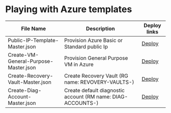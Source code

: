 # Playing with Azure templates

File Name | Description | Deploy links
--------- | ----------- | -----------------
Public-IP-Template-Master.json | Provision Azure Basic or Standard public Ip | <a href="https://portal.azure.com/#create/Microsoft.Template/uri/https%3A%2F%2Fraw.githubusercontent.com%2Fjozef-hasaralejko%2Fazure%2Frefactoring%2FCreate-PublicIP-Master.json" target="_blank">Deploy</a>
Create-VM-General-Purpose-Master.json | Provision General Purpose VM in Azure | <a href="https://portal.azure.com/#create/Microsoft.Template/uri/https%3A%2F%2Fraw.githubusercontent.com%2Fjozef-hasaralejko%2Fazure%2Frefactoring%2FCreate-VM-General-Purpose-Master.json" target="_blank">Deploy</a>
Create-Recovery-Vault-Master.json | Create Recovery Vault (RG name: REVOVERY-VAULTS-<LOCATION in CAPS>) | <a href="https://portal.azure.com/#create/Microsoft.Template/uri/https%3A%2F%2Fraw.githubusercontent.com%2Fjozef-hasaralejko%2Fazure%2Frefactoring%2FCreate-Recovery-Vault-Master.json" target="_blank">Deploy</a>
Create-Diag-Account-Master.json | Create default diagnostic account (RM name: DIAG-ACCOUNTS-<LOCATION in CAPS>) | <a href="https://portal.azure.com/#create/Microsoft.Template/uri/https%3A%2F%2Fraw.githubusercontent.com%2Fjozef-hasaralejko%2Fazure%2Frefactoring%2FCreate-Diag-Account-Master.json" target="_blank">Deploy</a>